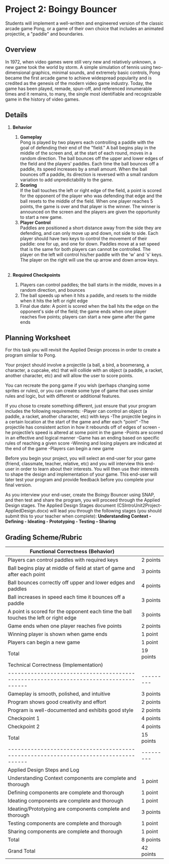 <!--- REVISED -->
# Project 2: Boingy Bouncer

Students will implement a well-written and engineered version of the classic arcade game Pong, or a game of their own choice that includes an animated projectile, a "paddle" and boundaries.

## Overview

In 1972, when video games were still very new and relatively unknown, a new game took the world by storm.  A simple simulation of tennis using two-dimensional graphics, minimal sounds, and extremely basic controls, Pong became the first arcade game to achieve widespread popularity and is credited as the genesis of the modern video game industry.  Today, the game has been played, remade, spun-off, and referenced innumerable times and it remains, to many, the single most identifiable and recognizable game in the history of video games.

## Details

1.  **Behavior**
    1.  **Gameplay** <br/>
        Pong is played by two players each controlling a paddle with the goal of defending their end of the "field."  A ball begins play in the middle of the screen and, at the start of each round, moves in a random direction.  The ball bounces off the upper and lower edges of the field and the players' paddles.  Each time the ball bounces off a paddle, its speed increases by a small amount.  When the ball bounces off a paddle, its direction is reversed with a small random variation to add unpredictability to the game.
    2.  **Scoring** <br/>
        If the ball touches the left or right edge of the field, a point is scored for the opponent of the player who was defending that edge and the ball resets to the middle of the field.  When one player reaches 5 points, the game is over and that player is the winner.  The winner is announced on the screen and the players are given the opportunity to start a new game.
    3.  **Player Control** <br/>
        Paddles are positioned a short distance away from the side they are defending, and can only move up and down, not side to side.  Each player should have two keys to control the movement of their paddle: one for up, and one for down.  Paddles move at a set speed that is the same for both players can cannot be controlled.  The player on the left will control his/her paddle with the 'w' and 's' keys.  The player on the right will use the up arrow and down arrow keys.
         

2.  **Required Checkpoints**
    1.  Players can control paddles; the ball starts in the middle, moves in a random direction, and bounces
    2.  The ball speeds up when it hits a paddle, and resets to the middle when it hits the left or right edge
    3.  Final due date: A point is scored when the ball hits the edge on the opponent's side of the field; the game ends when one player reaches five points; players can start a new game after the game ends

## Planning Worksheet
For this task you will revisit the Applied Design process in order to create a program similar to Pong.

Your project should involve a projectile (a ball, a bird, a boomerang, a character, a cupcake, etc) that will collide with an object (a paddle, a racket, another character, etc) and will allow the user to score points.

You can recreate the pong game if you wish (perhaps changing some sprites or rules), or you can create some type of game that uses similar rules and logic, but with different or additional features.

If you chose to create something different, just ensure that your program includes the following requirements:
-Player can control an object (a paddle, a racket, another character, etc) with keys 
-The projectile begins in a certain location at the start of the game and after each “point”
-The projectile has consistent action in how it rebounds off of edges of screen
-he projectile’s speed is altered at some point in the game
-Points are scored in an effective and logical manner
-Game has an ending based on specific rules of reaching a given score
-Winning and losing players are indicated at the end of the game
-Players can begin a new game

Before you begin your project, you will select an end-user for your game (friend, classmate, teacher, relative, etc) and you will interview this end-user in order to learn about their interests. You will then use their interests to shape the design and implementation of your game. This end-user will later test your program and provide feedback before you complete your final version.

As you interview your end-user, create the Boingy Bouncer using SNAP, and then test and share the program, you will proceed through the Applied Design stages. The Applied Design Stages document (CSIntroUnit2Project-AppliedDesign.docx) will lead you through the following stages (you should submit this to your teacher when complete):
**Understanding Context - Defining - Ideating - Prototyping - Testing – Sharing**

## Grading Scheme/Rubric

| Functional Correctness (Behavior)                                                    |           |
| ------------------------------------------------------------------------------------ | --------- |
| Players can control paddles with required keys                                       | 2 points  |
| Ball begins play at middle of field at start of game and after each point            | 3 points  |
| Ball bounces correctly off upper and lower edges and paddles                         | 4 points  |
| Ball increases in speed each time it bounces off a paddle                            | 3 points  |
| A point is scored for the opponent each time the ball touches the left or right edge | 3 points  |
| Game ends when one player reaches five points                                        | 2 points  |
| Winning player is shown when game ends                                               | 1 point   |
| Players can begin a new game                                                         | 1 point   |
| Total                                                                                | 19 points |
| Technical Correctness (Implementation)                                               |           |
| ------------------------------------------------------------------------------------ | --------- |
| Gameplay is smooth, polished, and intuitive                                          | 3 points  |
| Program shows good creativity and effort                                             | 2 points  |
| Program is well-documented and exhibits good style                                   | 2 points  |
| Checkpoint 1                                                                         | 4 points  |
| Checkpoint 2                                                                         | 4 points  |
| Total                                                                                | 15 points |
| ------------------------------------------------------------------------------------ | --------- |
|Applied Design Steps and Log	                                                       |           |
|Understanding Context components are complete and thorough	                           | 1 point   |
|Defining components are complete and thorough	                                       | 1 point   |
|Ideating components are complete and thorough	                                       | 1 point   |
|Ideating/Prototyping are components complete and thorough	                           | 3 points  |
|Testing components are complete and thorough	                                       | 1 point   |
|Sharing components are complete and thorough	                                       | 1 point   |
|Total                                                                                 | 8 points  |
| Grand Total                                                                          | 42 points |
